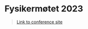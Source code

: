 # Fysikermøtet 2023

> [Link to conference site](https://www.uib.no/ift/158144/fysikerm%C3%B8tet-2023)
